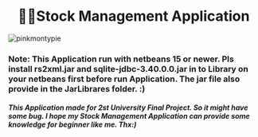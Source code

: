 <h1 align="center">👨‍💻Stock Management Application</h1>
<img align="center" src="https://cdn.discordapp.com/attachments/409310142576984074/1068512221686149201/Screenshot_2566-01-27_at_7.43.17_PM.png" alt="pinkmontypie" />
<h3 align="left">Note: This Application run with netbeans 15 or newer. Pls install rs2xml.jar and sqlite-jdbc-3.40.0.0.jar in to Library on your netbeans first before run Application. The jar file also provide in the JarLibrares folder. :)</h3>
<h5 align="left">This Application made for 2st University Final Project. So it might have some bug. I hope my Stock Management Application can provide some knowledge for beginner like me. Thx:)</h5>
